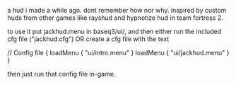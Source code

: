 a hud i made a while ago. dont remember how nor why. inspired by custom huds from other games like rayshud and hypnotize hud in team fortress 2.

to use it put jackhud.menu in baseq3/ui/, and then either run the included cfg file ("jackhud.cfg") OR create a cfg file with the text

// Config file
{
  loadMenu { "ui/intro.menu" }
  loadMenu { "ui/jackhud.menu" }
}

then just run that config file in-game.
